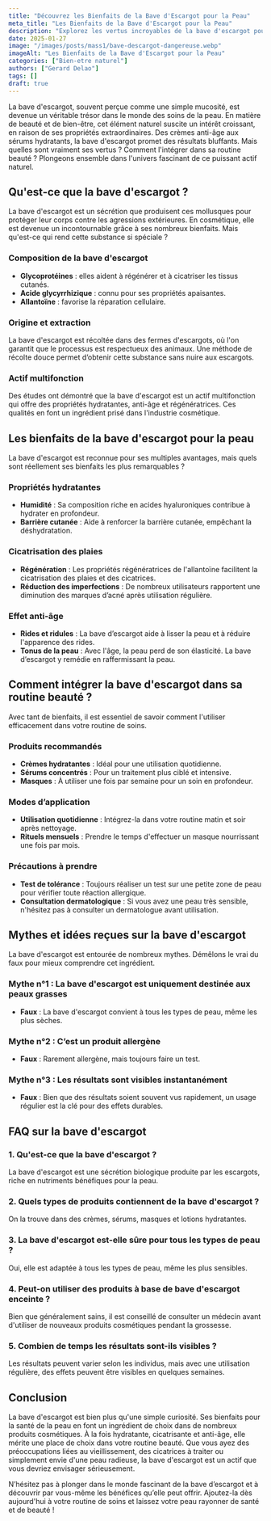 ```yaml
---
title: "Découvrez les Bienfaits de la Bave d'Escargot pour la Peau"
meta_title: "Les Bienfaits de la Bave d'Escargot pour la Peau"
description: "Explorez les vertus incroyables de la bave d'escargot pour la peau, des traitements aux soins naturels, et améliorez votre routine beauté."
date: 2025-01-27
image: "/images/posts/mass1/bave-descargot-dangereuse.webp"
imageAlt: "Les Bienfaits de la Bave d'Escargot pour la Peau"
categories: ["Bien-etre naturel"]
authors: ["Gerard Delao"]
tags: []
draft: true
---
```


La bave d'escargot, souvent perçue comme une simple mucosité, est devenue un véritable trésor dans le monde des soins de la peau. En matière de beauté et de bien-être, cet élément naturel suscite un intérêt croissant, en raison de ses propriétés extraordinaires. Des crèmes anti-âge aux sérums hydratants, la bave d'escargot promet des résultats bluffants. Mais quelles sont vraiment ses vertus ? Comment l'intégrer dans sa routine beauté ? Plongeons ensemble dans l'univers fascinant de ce puissant actif naturel.

## Qu'est-ce que la bave d'escargot ?

La bave d'escargot est un sécrétion que produisent ces mollusques pour protéger leur corps contre les agressions extérieures. En cosmétique, elle est devenue un incontournable grâce à ses nombreux bienfaits. Mais qu'est-ce qui rend cette substance si spéciale ?

### Composition de la bave d'escargot

- **Glycoprotéines** : elles aident à régénérer et à cicatriser les tissus cutanés.
- **Acide glycyrrhizique** : connu pour ses propriétés apaisantes.
- **Allantoïne** : favorise la réparation cellulaire.
  
### Origine et extraction

La bave d'escargot est récoltée dans des fermes d'escargots, où l'on garantit que le processus est respectueux des animaux. Une méthode de récolte douce permet d’obtenir cette substance sans nuire aux escargots.

### Actif multifonction

Des études ont démontré que la bave d'escargot est un actif multifonction qui offre des propriétés hydratantes, anti-âge et régénératrices. Ces qualités en font un ingrédient prisé dans l'industrie cosmétique. 

## Les bienfaits de la bave d'escargot pour la peau

La bave d'escargot est reconnue pour ses multiples avantages, mais quels sont réellement ses bienfaits les plus remarquables ? 

### Propriétés hydratantes

- **Humidité** : Sa composition riche en acides hyaluroniques contribue à hydrater en profondeur.
- **Barrière cutanée** : Aide à renforcer la barrière cutanée, empêchant la déshydratation.

### Cicatrisation des plaies

- **Régénération** : Les propriétés régénératrices de l'allantoïne facilitent la cicatrisation des plaies et des cicatrices.
- **Réduction des imperfections** : De nombreux utilisateurs rapportent une diminution des marques d’acné après utilisation régulière.

### Effet anti-âge

- **Rides et ridules** : La bave d’escargot aide à lisser la peau et à réduire l'apparence des rides.
- **Tonus de la peau** : Avec l'âge, la peau perd de son élasticité. La bave d’escargot y remédie en raffermissant la peau.

## Comment intégrer la bave d'escargot dans sa routine beauté ?

Avec tant de bienfaits, il est essentiel de savoir comment l'utiliser efficacement dans votre routine de soins. 

### Produits recommandés

- **Crèmes hydratantes** : Idéal pour une utilisation quotidienne.
- **Sérums concentrés** : Pour un traitement plus ciblé et intensive.
- **Masques** : À utiliser une fois par semaine pour un soin en profondeur.

### Modes d’application

- **Utilisation quotidienne** : Intégrez-la dans votre routine matin et soir après nettoyage.
- **Rituels mensuels** : Prendre le temps d'effectuer un masque nourrissant une fois par mois.
  
### Précautions à prendre

- **Test de tolérance** : Toujours réaliser un test sur une petite zone de peau pour vérifier toute réaction allergique.
- **Consultation dermatologique** : Si vous avez une peau très sensible, n'hésitez pas à consulter un dermatologue avant utilisation.

## Mythes et idées reçues sur la bave d'escargot

La bave d'escargot est entourée de nombreux mythes. Démêlons le vrai du faux pour mieux comprendre cet ingrédient.

### Mythe n°1 : La bave d'escargot est uniquement destinée aux peaux grasses

- **Faux** : La bave d'escargot convient à tous les types de peau, même les plus sèches.

### Mythe n°2 : C’est un produit allergène

- **Faux** : Rarement allergène, mais toujours faire un test.

### Mythe n°3 : Les résultats sont visibles instantanément

- **Faux** : Bien que des résultats soient souvent vus rapidement, un usage régulier est la clé pour des effets durables.

## FAQ sur la bave d'escargot

### 1. Qu'est-ce que la bave d'escargot ?

La bave d'escargot est une sécrétion biologique produite par les escargots, riche en nutriments bénéfiques pour la peau.

### 2. Quels types de produits contiennent de la bave d'escargot ?

On la trouve dans des crèmes, sérums, masques et lotions hydratantes.

### 3. La bave d'escargot est-elle sûre pour tous les types de peau ?

Oui, elle est adaptée à tous les types de peau, même les plus sensibles.

### 4. Peut-on utiliser des produits à base de bave d'escargot enceinte ?

Bien que généralement sains, il est conseillé de consulter un médecin avant d'utiliser de nouveaux produits cosmétiques pendant la grossesse.

### 5. Combien de temps les résultats sont-ils visibles ?

Les résultats peuvent varier selon les individus, mais avec une utilisation régulière, des effets peuvent être visibles en quelques semaines.

## Conclusion

La bave d'escargot est bien plus qu'une simple curiosité. Ses bienfaits pour la santé de la peau en font un ingrédient de choix dans de nombreux produits cosmétiques. À la fois hydratante, cicatrisante et anti-âge, elle mérite une place de choix dans votre routine beauté. Que vous ayez des préoccupations liées au vieillissement, des cicatrices à traiter ou simplement envie d'une peau radieuse, la bave d'escargot est un actif que vous devriez envisager sérieusement.

N’hésitez pas à plonger dans le monde fascinant de la bave d’escargot et à découvrir par vous-même les bénéfices qu’elle peut offrir. Ajoutez-la dès aujourd'hui à votre routine de soins et laissez votre peau rayonner de santé et de beauté !

